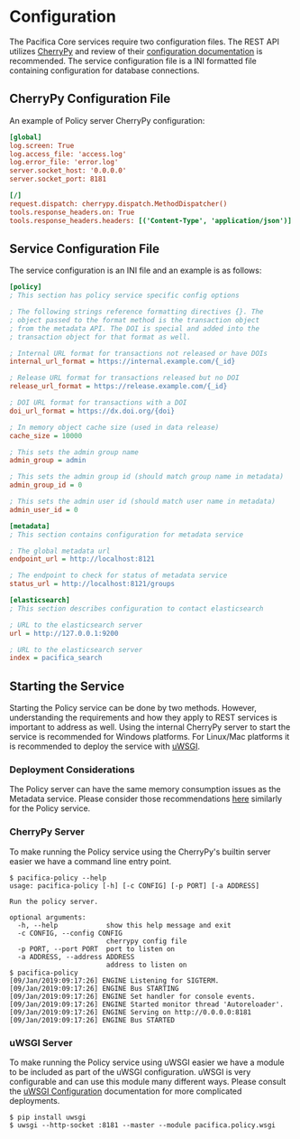 # Configuration

The Pacifica Core services require two configuration files. The REST
API utilizes [CherryPy](https://github.com/cherrypy) and review of
their
[configuration documentation](http://docs.cherrypy.org/en/latest/config.html)
is recommended. The service configuration file is a INI formatted
file containing configuration for database connections.

## CherryPy Configuration File

An example of Policy server CherryPy configuration:

```ini
[global]
log.screen: True
log.access_file: 'access.log'
log.error_file: 'error.log'
server.socket_host: '0.0.0.0'
server.socket_port: 8181

[/]
request.dispatch: cherrypy.dispatch.MethodDispatcher()
tools.response_headers.on: True
tools.response_headers.headers: [('Content-Type', 'application/json')]
```

## Service Configuration File

The service configuration is an INI file and an example is as follows:

```ini
[policy]
; This section has policy service specific config options

; The following strings reference formatting directives {}. The
; object passed to the format method is the transaction object
; from the metadata API. The DOI is special and added into the
; transaction object for that format as well.

; Internal URL format for transactions not released or have DOIs
internal_url_format = https://internal.example.com/{_id}

; Release URL format for transactions released but no DOI
release_url_format = https://release.example.com/{_id}

; DOI URL format for transactions with a DOI
doi_url_format = https://dx.doi.org/{doi}

; In memory object cache size (used in data release)
cache_size = 10000

; This sets the admin group name
admin_group = admin

; This sets the admin group id (should match group name in metadata)
admin_group_id = 0

; This sets the admin user id (should match user name in metadata)
admin_user_id = 0

[metadata]
; This section contains configuration for metadata service

; The global metadata url
endpoint_url = http://localhost:8121

; The endpoint to check for status of metadata service
status_url = http://localhost:8121/groups

[elasticsearch]
; This section describes configuration to contact elasticsearch

; URL to the elasticsearch server
url = http://127.0.0.1:9200

; URL to the elasticsearch server
index = pacifica_search
```

## Starting the Service

Starting the Policy service can be done by two methods. However,
understanding the requirements and how they apply to REST services
is important to address as well. Using the
internal CherryPy server to start the service is recommended for
Windows platforms. For Linux/Mac platforms it is recommended to
deploy the service with
[uWSGI](https://uwsgi-docs.readthedocs.io/en/latest/).

### Deployment Considerations

The Policy server can have the same memory consumption issues as the
Metadata service. Please consider those recommendations
[here](https://pacifica-metadata.readthedocs.io/en/latest/configuration.html#deployment-considerations)
similarly for the Policy service.

### CherryPy Server

To make running the Policy service using the CherryPy's builtin
server easier we have a command line entry point.

```
$ pacifica-policy --help
usage: pacifica-policy [-h] [-c CONFIG] [-p PORT] [-a ADDRESS]

Run the policy server.

optional arguments:
  -h, --help            show this help message and exit
  -c CONFIG, --config CONFIG
                        cherrypy config file
  -p PORT, --port PORT  port to listen on
  -a ADDRESS, --address ADDRESS
                        address to listen on
$ pacifica-policy
[09/Jan/2019:09:17:26] ENGINE Listening for SIGTERM.
[09/Jan/2019:09:17:26] ENGINE Bus STARTING
[09/Jan/2019:09:17:26] ENGINE Set handler for console events.
[09/Jan/2019:09:17:26] ENGINE Started monitor thread 'Autoreloader'.
[09/Jan/2019:09:17:26] ENGINE Serving on http://0.0.0.0:8181
[09/Jan/2019:09:17:26] ENGINE Bus STARTED
```

### uWSGI Server

To make running the Policy service using uWSGI easier we have a
module to be included as part of the uWSGI configuration. uWSGI is
very configurable and can use this module many different ways. Please
consult the
[uWSGI Configuration](https://uwsgi-docs.readthedocs.io/en/latest/Configuration.html)
documentation for more complicated deployments.

```
$ pip install uwsgi
$ uwsgi --http-socket :8181 --master --module pacifica.policy.wsgi
```
